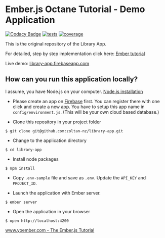 # Ember.js Octane Tutorial - Demo Application

[![Codacy Badge](https://api.codacy.com/project/badge/Grade/3cc355a9c33d4f82b8c4ec6505b0636e)](https://app.codacy.com/app/zdebre/library-app?utm_source=github.com&utm_medium=referral&utm_content=zoltan-nz/library-app&utm_campaign=Badge_Grade_Settings)
[![tests](https://travis-ci.org/zoltan-nz/library-app.svg?branch=master)](https://travis-ci.org/zoltan-nz/library-app?branch=master)
[![coverage](https://coveralls.io/repos/github/zoltan-nz/library-app/badge.svg?branch=master)](https://coveralls.io/github/zoltan-nz/library-app?branch=master)

This is the original repository of the Library App.

For detailed, step by step implementation click here: [Ember tutorial](http://yoember.com)

Live demo: [library-app.firebaseapp.com](https://library-app.firebaseapp.com/)

## How can you run this application locally?

I assume, you have Node.js on your computer. [Node.js installation](http://yoember.com/nodejs/the-best-way-to-install-node-js/)

- Please create an app on [Firebase](http://www.firebase.com) first. You can register there with one click and create a new app. You have to setup this app name in `config/environment.js`. (This will be your own cloud based database.)

- Clone this repository in your project folder

```
$ git clone git@github.com:zoltan-nz/library-app.git
```

- Change to the application directory

```
$ cd library-app
```

- Install node packages

```
$ npm install
```
* Copy `.env-sample` file and save as `.env`. Update the `API_KEY` and `PROJECT_ID`.

- Launch the application with Ember server.

```
$ ember server
```

- Open the application in your browser

```
$ open http://localhost:4200
```

[www.yoember.com - The Ember.js Tutorial](http://yoember.com)
